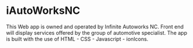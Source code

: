 # iAutoWorksNC
This Web app is owned and operated by Infinite Autoworks NC. Front end will display services offered by the group of automotive specialist. The app is built with the use of HTML - CSS - Javascript - ionIcons.
